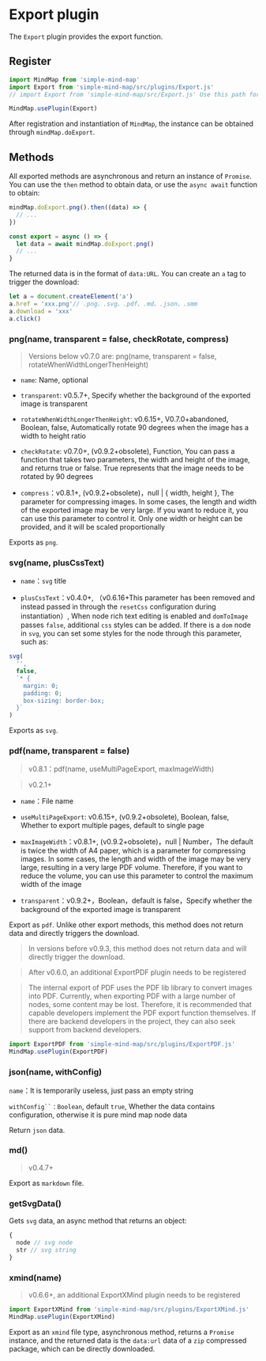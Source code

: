 # Export plugin

The `Export` plugin provides the export function.

## Register

```js
import MindMap from 'simple-mind-map'
import Export from 'simple-mind-map/src/plugins/Export.js'
// import Export from 'simple-mind-map/src/Export.js' Use this path for versions below v0.6.0

MindMap.usePlugin(Export)
```

After registration and instantiation of `MindMap`, the instance can be obtained through `mindMap.doExport`.

## Methods

All exported methods are asynchronous and return an instance of `Promise`. You can use the `then` method to obtain data, or use the `async await` function to obtain:

```js
mindMap.doExport.png().then((data) => {
  // ...
})

const export = async () => {
  let data = await mindMap.doExport.png()
  // ...
}
```

The returned data is in the format of `data:URL`. You can create an `a` tag to trigger the download:

```js
let a = document.createElement('a')
a.href = 'xxx.png'// .png、.svg、.pdf、.md、.json、.smm
a.download = 'xxx'
a.click()
```

### png(name, transparent = false, checkRotate, compress)

> Versions below v0.7.0 are: png(name, transparent = false, rotateWhenWidthLongerThenHeight)

- `name`: Name, optional

- `transparent`: v0.5.7+, Specify whether the background of the exported image is transparent

- `rotateWhenWidthLongerThenHeight`: v0.6.15+, V0.7.0+abandoned, Boolean, false, Automatically rotate 90 degrees when the image has a width to height ratio

- `checkRotate`: v0.7.0+, (v0.9.2+obsolete), Function, You can pass a function that takes two parameters, the width and height of the image, and returns true or false. True represents that the image needs to be rotated by 90 degrees

- `compress`：v0.8.1+, (v0.9.2+obsolete)，null | { width, height }, The parameter for compressing images. In some cases, the length and width of the exported image may be very large. If you want to reduce it, you can use this parameter to control it. Only one width or height can be provided, and it will be scaled proportionally

Exports as `png`.

### svg(name, plusCssText)

- `name`：`svg` title

- `plusCssText`：v0.4.0+, （v0.6.16+This parameter has been removed and instead passed in through the `resetCss` configuration during instantiation）, When node rich text editing is enabled and `domToImage` passes `false`, additional `css` styles can be added. If there is a `dom` node in `svg`, you can set some styles for the node through this parameter, such as:

```js
svg(
  '', 
  false, 
  `* {
    margin: 0;
    padding: 0;
    box-sizing: border-box;
  }`
)
```

Exports as `svg`.

### pdf(name, transparent = false)

> v0.8.1：pdf(name, useMultiPageExport, maxImageWidth)

> v0.2.1+

- `name`：File name

- `useMultiPageExport`: v0.6.15+, (v0.9.2+obsolete), Boolean, false, Whether to export multiple pages, default to single page

- `maxImageWidth`：v0.8.1+, (v0.9.2+obsolete)，null | Number，The default is twice the width of A4 paper, which is a parameter for compressing images. In some cases, the length and width of the image may be very large, resulting in a very large PDF volume. Therefore, if you want to reduce the volume, you can use this parameter to control the maximum width of the image

- `transparent`：v0.9.2+，Boolean，default is false，Specify whether the background of the exported image is transparent

Export as `pdf`. Unlike other export methods, this method does not return data and directly triggers the download.

> In versions before v0.9.3, this method does not return data and will directly trigger the download.

> After v0.6.0, an additional ExportPDF plugin needs to be registered

> The internal export of PDF uses the PDF lib library to convert images into PDF. Currently, when exporting PDF with a large number of nodes, some content may be lost. Therefore, it is recommended that capable developers implement the PDF export function themselves. If there are backend developers in the project, they can also seek support from backend developers.

```js
import ExportPDF from 'simple-mind-map/src/plugins/ExportPDF.js'
MindMap.usePlugin(ExportPDF)
```

### json(name, withConfig)

`name`：It is temporarily useless, just pass an empty string

`withConfig``：Boolean`, default `true`, Whether the data contains configuration, otherwise it is pure mind map node data

Return `json` data.

### md()

> v0.4.7+

Export as `markdown` file.

### getSvgData()

Gets `svg` data, an async method that returns an object:

```js
{
  node // svg node
  str // svg string
}
```

### xmind(name)

> v0.6.6+, an additional ExportXMind plugin needs to be registered

```js
import ExportXMind from 'simple-mind-map/src/plugins/ExportXMind.js'
MindMap.usePlugin(ExportXMind)
```

Export as an `xmind` file type, asynchronous method, returns a `Promise` instance, and the returned data is the `data:url` data of a `zip` compressed package, which can be directly downloaded.